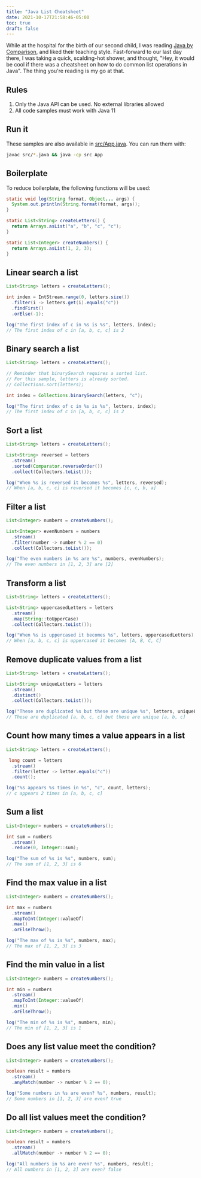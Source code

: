 ```yaml
---
title: "Java List Cheatsheet"
date: 2021-10-17T21:58:46-05:00
toc: true
draft: false
---
```


While at the hospital for the birth of our second child, I was reading [Java by Comparison](https://pragprog.com/titles/javacomp/java-by-comparison/), and liked their teaching style. Fast-forward to our last day there, I was taking a quick, scalding-hot shower, and thought, "Hey, it would be cool if there was a cheatsheet on how to do common list operations in Java". The thing you're reading is my go at that.

<!--more-->

## Rules

1. Only the Java API can be used. No external libraries allowed
1. All code samples must work with Java 11

## Run it

These samples are also available in [src/App.java](src/App.java). You can run them with:

```sh
javac src/*.java && java -cp src App
```

## Boilerplate

To reduce boilerplate, the following functions will be used:

```java
static void log(String format, Object... args) {
  System.out.println(String.format(format, args));
}

static List<String> createLetters() {
  return Arrays.asList("a", "b", "c", "c");
}

static List<Integer> createNumbers() {
  return Arrays.asList(1, 2, 3);
}
```

## Linear search a list

```java
List<String> letters = createLetters();

int index = IntStream.range(0, letters.size())
  .filter(i -> letters.get(i).equals("c"))
  .findFirst()
  .orElse(-1);

log("The first index of c in %s is %s", letters, index);
// The first index of c in [a, b, c, c] is 2
```

## Binary search a list

```java
List<String> letters = createLetters();

// Reminder that binarySearch requires a sorted list.
// For this sample, letters is already sorted.
// Collections.sort(letters);

int index = Collections.binarySearch(letters, "c");

log("The first index of c in %s is %s", letters, index);
// The first index of c in [a, b, c, c] is 2
```

## Sort a list

```java
List<String> letters = createLetters();

List<String> reversed = letters
  .stream()
  .sorted(Comparator.reverseOrder())
  .collect(Collectors.toList());

log("When %s is reversed it becomes %s", letters, reversed);
// When [a, b, c, c] is reversed it becomes [c, c, b, a]
```

## Filter a list

```java
List<Integer> numbers = createNumbers();

List<Integer> evenNumbers = numbers
  .stream()
  .filter(number -> number % 2 == 0)
  .collect(Collectors.toList());

log("The even numbers in %s are %s", numbers, evenNumbers);
// The even numbers in [1, 2, 3] are [2]
```

## Transform a list

```java
List<String> letters = createLetters();

List<String> uppercasedLetters = letters
  .stream()
  .map(String::toUpperCase)
  .collect(Collectors.toList());

log("When %s is uppercased it becomes %s", letters, uppercasedLetters);
// When [a, b, c, c] is uppercased it becomes [A, B, C, C]
```

## Remove duplicate values from a list

```java
List<String> letters = createLetters();

List<String> uniqueLetters = letters
  .stream()
  .distinct()
  .collect(Collectors.toList());

log("These are duplicated %s but these are unique %s", letters, uniqueLetters);
// These are duplicated [a, b, c, c] but these are unique [a, b, c]
```

## Count how many times a value appears in a list

```java
List<String> letters = createLetters();

 long count = letters
  .stream()
  .filter(letter -> letter.equals("c"))
  .count();

log("%s appears %s times in %s", "c", count, letters);
// c appears 2 times in [a, b, c, c]
```

## Sum a list

```java
List<Integer> numbers = createNumbers();

int sum = numbers
  .stream()
  .reduce(0, Integer::sum);

log("The sum of %s is %s", numbers, sum);
// The sum of [1, 2, 3] is 6
```

## Find the max value in a list

```java
List<Integer> numbers = createNumbers();

int max = numbers
  .stream()
  .mapToInt(Integer::valueOf)
  .max()
  .orElseThrow();

log("The max of %s is %s", numbers, max);
// The max of [1, 2, 3] is 3
```

## Find the min value in a list

```java
List<Integer> numbers = createNumbers();

int min = numbers
  .stream()
  .mapToInt(Integer::valueOf)
  .min()
  .orElseThrow();

log("The min of %s is %s", numbers, min);
// The min of [1, 2, 3] is 1
```

## Does any list value meet the condition?

```java
List<Integer> numbers = createNumbers();

boolean result = numbers
  .stream()
  .anyMatch(number -> number % 2 == 0);

log("Some numbers in %s are even? %s", numbers, result);
// Some numbers in [1, 2, 3] are even? true
```

## Do all list values meet the condition?

```java
List<Integer> numbers = createNumbers();

boolean result = numbers
  .stream()
  .allMatch(number -> number % 2 == 0);

log("All numbers in %s are even? %s", numbers, result);
// All numbers in [1, 2, 3] are even? false
```
